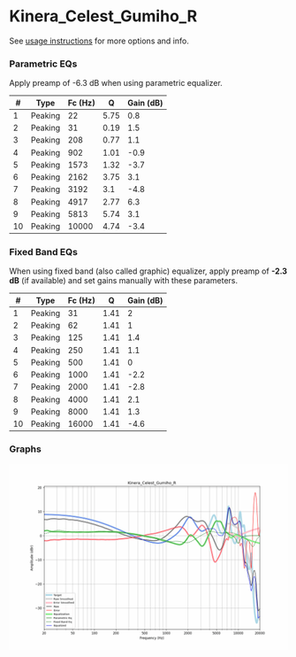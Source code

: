 # Kinera_Celest_Gumiho_R
See [usage instructions](https://github.com/jaakkopasanen/AutoEq#usage) for more options and info.

### Parametric EQs
Apply preamp of -6.3 dB when using parametric equalizer.

|   # | Type    |   Fc (Hz) |    Q |   Gain (dB) |
|-----|---------|-----------|------|-------------|
|   1 | Peaking |        22 | 5.75 |         0.8 |
|   2 | Peaking |        31 | 0.19 |         1.5 |
|   3 | Peaking |       208 | 0.77 |         1.1 |
|   4 | Peaking |       902 | 1.01 |        -0.9 |
|   5 | Peaking |      1573 | 1.32 |        -3.7 |
|   6 | Peaking |      2162 | 3.75 |         3.1 |
|   7 | Peaking |      3192 | 3.1  |        -4.8 |
|   8 | Peaking |      4917 | 2.77 |         6.3 |
|   9 | Peaking |      5813 | 5.74 |         3.1 |
|  10 | Peaking |     10000 | 4.74 |        -3.4 |

### Fixed Band EQs
When using fixed band (also called graphic) equalizer, apply preamp of **-2.3 dB** (if available) and set gains manually with these parameters.

|   # | Type    |   Fc (Hz) |    Q |   Gain (dB) |
|-----|---------|-----------|------|-------------|
|   1 | Peaking |        31 | 1.41 |         2   |
|   2 | Peaking |        62 | 1.41 |         1   |
|   3 | Peaking |       125 | 1.41 |         1.4 |
|   4 | Peaking |       250 | 1.41 |         1.1 |
|   5 | Peaking |       500 | 1.41 |         0   |
|   6 | Peaking |      1000 | 1.41 |        -2.2 |
|   7 | Peaking |      2000 | 1.41 |        -2.8 |
|   8 | Peaking |      4000 | 1.41 |         2.1 |
|   9 | Peaking |      8000 | 1.41 |         1.3 |
|  10 | Peaking |     16000 | 1.41 |        -4.6 |

### Graphs
![](./Kinera_Celest_Gumiho_R.png)
